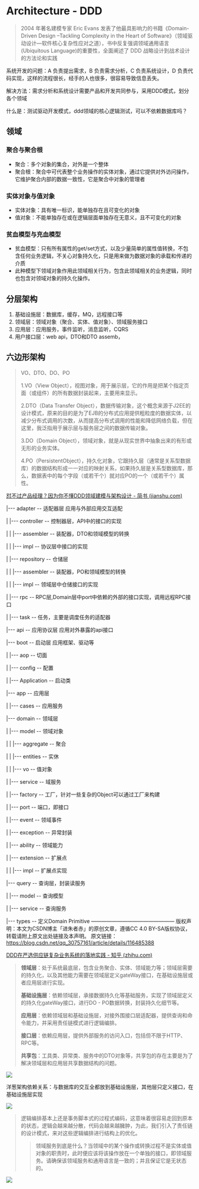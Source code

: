 # Architecture - DDD

> 2004 年著名建模专家 Eric Evans 发表了他最具影响力的书籍《Domain-Driven Design –Tackling Complexity in the Heart of Software》（领域驱动设计—软件核心复杂性应对之道），书中反复强调领域通用语言(Ubiquitous Language)的重要性，全面阐述了 DDD 战略设计到战术设计的方法论和实践





系统开发的问题：A 负责提出需求，B 负责需求分析，C 负责系统设计，D 负责代码实现，这样的流程很长，经手的人也很多，很容易导致信息丢失。

解决方法：需求分析和系统设计需要产品和开发共同参与，采用DDD模式，划分各个领域



什么是：测试驱动开发模式，ddd领域的核心逻辑测试，可以不依赖数据库吗？





## 领域

### 聚合与聚合根

- 聚合：多个对象的集合，对外是一个整体
- 聚合根：聚合中可代表整个业务操作的实体对象，通过它提供对外访问操作，它维护聚合内部的数据一致性，它是聚合中对象的管理者

### 实体对象与值对象

- 实体对象：具有唯一标识，能单独存在且可变化的对象
- 值对象：不能单独存在或在逻辑层面单独存在无意义，且不可变化的对象

### 贫血模型与充血模型

- 贫血模型：只有所有属性的get/set方式，以及少量简单的属性值转换，不包含任何业务逻辑，不关心对象持久化，只是用来做为数据对象的承载和传递的介质
- 此种模型下领域对象作用此领域相关行为，包含此领域相关的业务逻辑，同时也包含对领域对象的持久化操作。

## 分层架构

1. 基础设施层：数据库，缓存，MQ，远程接口等
2. 领域层：领域对象（聚合、实体、值对象）、领域服务接口
3. 应用层：应用服务，事件监听，消息监听，CQRS
4. 用户接口层：web api，DTO和DTO assemb，

## 六边形架构



> VO、DTO、DO、PO
>
> 1.VO（View Object），视图对象，用于展示层，它的作用是把某个指定页面（或组件）的所有数据封装起来，主要用来显示。
>
> 2.DTO（Data Transfer Object），数据传输对象，这个概念来源于J2EE的设计模式，原来的目的是为了EJB的分布式应用提供粗粒度的数据实体，以减少分布式调用的次数，从而提高分布式调用的性能和降低网络负载，但在这里，我泛指用于展示层与服务层之间的数据传输对象。
>
> 3.DO（Domain Object），领域对象，就是从现实世界中抽象出来的有形或无形的业务实体。
>
> 4.PO（PersistentObject），持久化对象，它跟持久层（通常是关系型数据库）的数据结构形成一一对应的映射关系，如果持久层是关系型数据库，那么，数据表中的每个字段（或若干个）就对应PO的一个（或若干个）属性。





[怼不过产品经理？因为你不懂DDD领域建模与架构设计 - 简书 (jianshu.com)](https://www.jianshu.com/p/f4b529e68657)







|--- adapter                     -- 适配器层 应用与外部应用交互适配

|      |--- controller           -- 控制器层，API中的接口的实现

|      |       |--- assembler    -- 装配器，DTO和领域模型的转换

|      |       |--- impl         -- 协议层中接口的实现

|      |--- repository           -- 仓储层

|      |       |--- assembler    -- 装配器，PO和领域模型的转换

|      |       |--- impl         -- 领域层中仓储接口的实现

|      |--- rpc                  -- RPC层,Domain层中port中依赖的外部的接口实现，调用远程RPC接口

|      |--- task                 -- 任务，主要是调度任务的适配器

|--- api                         -- 应用协议层 应用对外暴露的api接口

|--- boot                        -- 启动层 应用框架、驱动等

|      |--- aop                  -- 切面

|      |--- config               -- 配置

|      |--- Application          -- 启动类

|--- app                         -- 应用层

|      |--- cases                -- 应用服务

|--- domain                      -- 领域层

|      |--- model                -- 领域对象

|      |       |--- aggregate    -- 聚合

|      |       |--- entities     -- 实休

|      |       |--- vo           -- 值对象

|      |--- service              -- 域服务

|      |--- factory              -- 工厂，针对一些复杂的Object可以通过工厂来构建

|      |--- port                 -- 端口，即接口

|      |--- event                -- 领域事件

|      |--- exception            -- 异常封装

|      |--- ability              -- 领域能力

|      |--- extension            -- 扩展点

|      |       |--- impl        -- 扩展点实现

|--- query                       -- 查询层，封装读服务

|      |--- model                -- 查询模型

|      |--- service              -- 查询服务

|--- types                       -- 定义Domain Primitive
————————————————
版权声明：本文为CSDN博主「进朱者赤」的原创文章，遵循CC 4.0 BY-SA版权协议，转载请附上原文出处链接及本声明。
原文链接：https://blog.csdn.net/qq_30757161/article/details/116485388





[DDD在严选供应链复杂业务系统的落地实践 - 知乎 (zhihu.com)](https://zhuanlan.zhihu.com/p/359029570)

> 
>
> **领域层**：处于系统最底层，包含业务聚合、实体、领域能力等；领域层需要的持久化，以及其他能力需要在领域层定义gateWay接口，在基础设施层或者应用层进行实现。
>
> **基础设施层**：依赖领域层，承接数据持久化等基础服务，实现了领域层定义的持久化gateWay接口，进行DO - PO数据转换，封装持久化细节等。
>
> **应用层**：依赖领域层和基础设施层，对接外围接口层适配器，提供查询和命令能力，并采用责任链模式进行逻辑编排。
>
> **接口层**：依赖应用层，提供外部服务的访问入口，包括但不限于HTTP、RPC等。
>
> **共享包**：工具类、异常类、服务中的DTO对象等，共享包的存在主要是为了解决领域层和应用层共享数据结构的问题。

![](https://pic3.zhimg.com/80/v2-519a4bb139c850453da4e5193c9fab1a_720w.jpg)



洋葱架构依赖关系：与数据库的交互全都放到基础设施层，其他层只定义接口，在基础设施层实现

![](https://pic1.zhimg.com/80/v2-7e2b24fd75c994e95564a7073ff03b6c_720w.jpg)

> 逻辑编排基本上还是事务脚本式的过程式编码，这意味着很容易走回到原本的状态，逻辑会越来越分散，代码会越来越臃肿，为此，我们引入了责任链的设计模式，来对这些逻辑编排进行结构上的优化。
>
> 
>
> 
>
> > 领域服务到底是什么？当领域中的某个操作或转换过程不是实体或值对象的职责时，此时便应该将该操作放在一个单独的接口，即领域服务。请确保该领域服务和通用语言是一致的；并且保证它是无状态的。



![](https://pic1.zhimg.com/80/v2-4c927d1470f5d7b12b4548dd5e7fe44c_720w.jpg)
